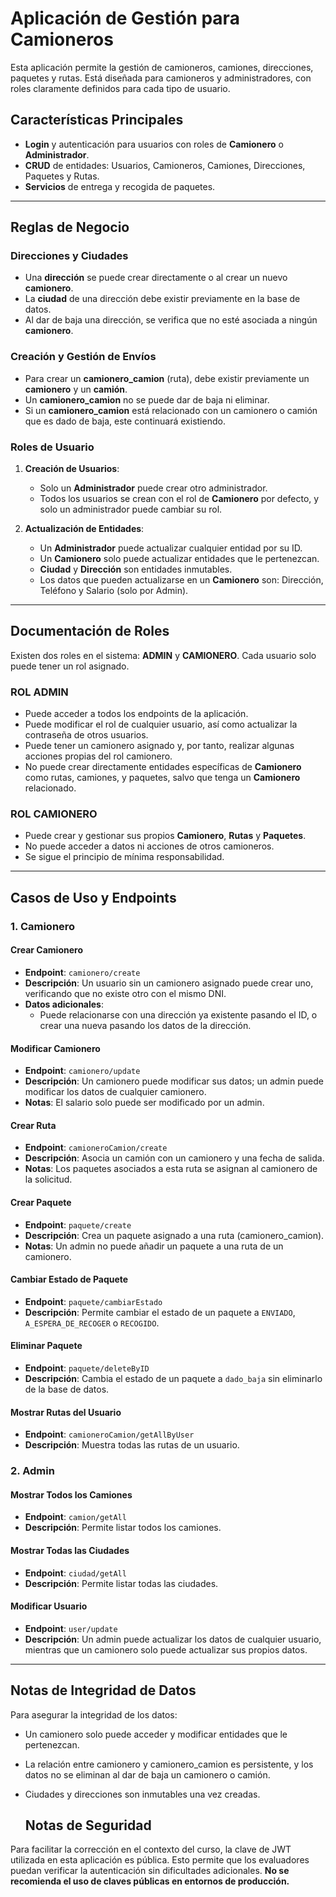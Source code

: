 # Aplicación de Gestión para Camioneros

Esta aplicación permite la gestión de camioneros, camiones, direcciones, paquetes y rutas. Está diseñada para camioneros y administradores, con roles claramente definidos para cada tipo de usuario.

## Características Principales

- **Login** y autenticación para usuarios con roles de **Camionero** o **Administrador**.
- **CRUD** de entidades: Usuarios, Camioneros, Camiones, Direcciones, Paquetes y Rutas.
- **Servicios** de entrega y recogida de paquetes.

---

## Reglas de Negocio

### Direcciones y Ciudades
- Una **dirección** se puede crear directamente o al crear un nuevo **camionero**.
- La **ciudad** de una dirección debe existir previamente en la base de datos.
- Al dar de baja una dirección, se verifica que no esté asociada a ningún **camionero**.

### Creación y Gestión de Envíos
- Para crear un **camionero_camion** (ruta), debe existir previamente un **camionero** y un **camión**.
- Un **camionero_camion** no se puede dar de baja ni eliminar.
- Si un **camionero_camion** está relacionado con un camionero o camión que es dado de baja, este continuará existiendo.

### Roles de Usuario
1. **Creación de Usuarios**:
   - Solo un **Administrador** puede crear otro administrador.
   - Todos los usuarios se crean con el rol de **Camionero** por defecto, y solo un administrador puede cambiar su rol.
   
2. **Actualización de Entidades**:
   - Un **Administrador** puede actualizar cualquier entidad por su ID.
   - Un **Camionero** solo puede actualizar entidades que le pertenezcan.
   - **Ciudad** y **Dirección** son entidades inmutables.
   - Los datos que pueden actualizarse en un **Camionero** son: Dirección, Teléfono y Salario (solo por Admin).

---

## Documentación de Roles

Existen dos roles en el sistema: **ADMIN** y **CAMIONERO**. Cada usuario solo puede tener un rol asignado.

### ROL ADMIN
- Puede acceder a todos los endpoints de la aplicación.
- Puede modificar el rol de cualquier usuario, así como actualizar la contraseña de otros usuarios.
- Puede tener un camionero asignado y, por tanto, realizar algunas acciones propias del rol camionero.
- No puede crear directamente entidades específicas de **Camionero** como rutas, camiones, y paquetes, salvo que tenga un **Camionero** relacionado.

### ROL CAMIONERO
- Puede crear y gestionar sus propios **Camionero**, **Rutas** y **Paquetes**.
- No puede acceder a datos ni acciones de otros camioneros.
- Se sigue el principio de mínima responsabilidad.

---

## Casos de Uso y Endpoints

### 1. Camionero

#### Crear Camionero
- **Endpoint**: `camionero/create`
- **Descripción**: Un usuario sin un camionero asignado puede crear uno, verificando que no existe otro con el mismo DNI.
- **Datos adicionales**:
   - Puede relacionarse con una dirección ya existente pasando el ID, o crear una nueva pasando los datos de la dirección.

#### Modificar Camionero
- **Endpoint**: `camionero/update`
- **Descripción**: Un camionero puede modificar sus datos; un admin puede modificar los datos de cualquier camionero.
- **Notas**: El salario solo puede ser modificado por un admin.

#### Crear Ruta
- **Endpoint**: `camioneroCamion/create`
- **Descripción**: Asocia un camión con un camionero y una fecha de salida.
- **Notas**: Los paquetes asociados a esta ruta se asignan al camionero de la solicitud.

#### Crear Paquete
- **Endpoint**: `paquete/create`
- **Descripción**: Crea un paquete asignado a una ruta (camionero_camion).
- **Notas**: Un admin no puede añadir un paquete a una ruta de un camionero.

#### Cambiar Estado de Paquete
- **Endpoint**: `paquete/cambiarEstado`
- **Descripción**: Permite cambiar el estado de un paquete a `ENVIADO`, `A_ESPERA_DE_RECOGER` o `RECOGIDO`.

#### Eliminar Paquete
- **Endpoint**: `paquete/deleteByID`
- **Descripción**: Cambia el estado de un paquete a `dado_baja` sin eliminarlo de la base de datos.

#### Mostrar Rutas del Usuario
- **Endpoint**: `camioneroCamion/getAllByUser`
- **Descripción**: Muestra todas las rutas de un usuario.

### 2. Admin

#### Mostrar Todos los Camiones
- **Endpoint**: `camion/getAll`
- **Descripción**: Permite listar todos los camiones.

#### Mostrar Todas las Ciudades
- **Endpoint**: `ciudad/getAll`
- **Descripción**: Permite listar todas las ciudades.

#### Modificar Usuario
- **Endpoint**: `user/update`
- **Descripción**: Un admin puede actualizar los datos de cualquier usuario, mientras que un camionero solo puede actualizar sus propios datos.

---

## Notas de Integridad de Datos

Para asegurar la integridad de los datos:
- Un camionero solo puede acceder y modificar entidades que le pertenezcan.
- La relación entre camionero y camionero_camion es persistente, y los datos no se eliminan al dar de baja un camionero o camión.
- Ciudades y direcciones son inmutables una vez creadas.

  ## Notas de Seguridad

Para facilitar la corrección en el contexto del curso, la clave de JWT utilizada en esta aplicación es pública. Esto permite que los evaluadores puedan verificar 
la autenticación sin dificultades adicionales. **No se recomienda el uso de claves públicas en entornos de producción.**


